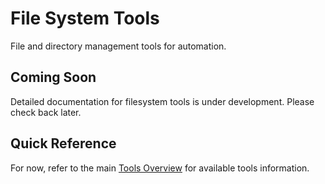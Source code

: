 # File System Tools

File and directory management tools for automation.

## Coming Soon

Detailed documentation for filesystem tools is under development. Please check back later.

## Quick Reference

For now, refer to the main [Tools Overview](index.md) for available tools information.
